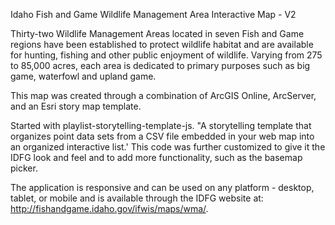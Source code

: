 Idaho Fish and Game Wildlife Management Area Interactive Map - V2

Thirty-two Wildlife Management Areas located in seven Fish and Game regions have been established to protect wildlife habitat and are available for hunting, fishing and other public enjoyment of wildlife. Varying from 275 to 85,000 acres, each area is dedicated to primary purposes such as big game, waterfowl and upland game.

This map was created through a combination of ArcGIS Online, ArcServer, and an Esri story map template.

Started with playlist-storytelling-template-js. "A storytelling template that organizes point data sets from a CSV file embedded in your web map into an organized interactive list.' This code was further customized to give it the IDFG look and feel and to add more functionality, such as the basemap picker.

The application is responsive and can be used on any platform - desktop, tablet, or mobile and is available through the IDFG website at: http://fishandgame.idaho.gov/ifwis/maps/wma/.
